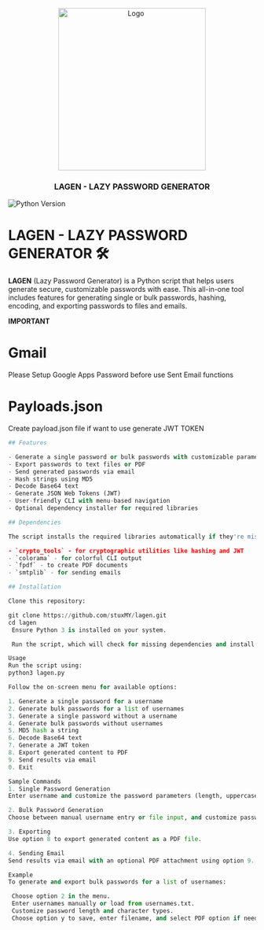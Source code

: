 
<div align="center">
    <a href="https://github.com/stuxMY/lagen">
        <img src="https://i.ibb.co/3yy6h8j/Gemini-Generated-Image-wvjbmswvjbmswvjb.jpg" alt="Logo" width="300" height="330">
    </a>
    <h3>LAGEN - LAZY PASSWORD GENERATOR </h3>
</div>

![Python Version](https://img.shields.io/badge/Python-3.x-blue?logo=python&logoColor=white)

# LAGEN - LAZY PASSWORD GENERATOR 🛠️

**LAGEN** (Lazy Password Generator) is a Python script that helps users generate secure, customizable passwords with ease. This all-in-one tool includes features for generating single or bulk passwords, hashing, encoding, and exporting passwords to files and emails.

**IMPORTANT** 
# Gmail 
Please Setup Google Apps Password before use Sent Email functions

# Payloads.json
Create payload.json file if want to use generate JWT TOKEN

   ```python
## Features

- Generate a single password or bulk passwords with customizable parameters
- Export passwords to text files or PDF
- Send generated passwords via email
- Hash strings using MD5
- Decode Base64 text
- Generate JSON Web Tokens (JWT)
- User-friendly CLI with menu-based navigation
- Optional dependency installer for required libraries

## Dependencies

The script installs the required libraries automatically if they're missing. The dependencies include:

- `crypto_tools` - for cryptographic utilities like hashing and JWT
- `colorama` - for colorful CLI output
- `fpdf` - to create PDF documents
- `smtplib` - for sending emails

## Installation

Clone this repository:

   git clone https://github.com/stuxMY/lagen.git
   cd lagen
    Ensure Python 3 is installed on your system.

    Run the script, which will check for missing dependencies and install them if necessary.

Usage
Run the script using:
python3 lagen.py

Follow the on-screen menu for available options:

   1. Generate a single password for a username
   2. Generate bulk passwords for a list of usernames
   3. Generate a single password without a username
   4. Generate bulk passwords without usernames
   5. MD5 hash a string
   6. Decode Base64 text
   7. Generate a JWT token
   8. Export generated content to PDF
   9. Send results via email
   0. Exit

Sample Commands
1. Single Password Generation
   Enter username and customize the password parameters (length, uppercase, lowercase, numbers, special characters).

2. Bulk Password Generation
   Choose between manual username entry or file input, and customize password parameters.

3. Exporting
   Use option 8 to export generated content as a PDF file.

4. Sending Email
   Send results via email with an optional PDF attachment using option 9.

Example
To generate and export bulk passwords for a list of usernames:

    Choose option 2 in the menu.
    Enter usernames manually or load from usernames.txt.
    Customize password length and character types.
    Choose option y to save, enter filename, and select PDF option if needed.
